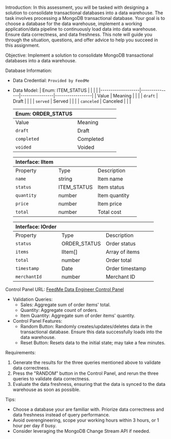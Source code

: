Introduction:
In this assessment, you will be tasked with designing a solution to consolidate transactional databases into a data warehouse. The task involves processing a MongoDB transactional database. Your goal is to choose a database for the data warehouse, implement a working application/data pipeline to continuously load data into data warehouse. Ensure data correctness, and data freshness. This note will guide you through the situation, questions, and offer advice to help you succeed in this assignment.

Objective: Implement a solution to consolidate MongoDB transactional databases into a data warehouse.

Database Information:

  - Data Credential: `Provided by FeedMe`

  - Data Model:
    | Enum: ITEM_STATUS |               |                |                  |
    |-------------------|---------------|----------------|------------------|
    | Value             | Meaning       |                |                  |
    | `draft`           | Draft         |                |                  |
    | `served`          | Served        |                |                  |
    | `canceled`        | Canceled      |                |                  |

    | Enum: ORDER_STATUS |               |                   |                  |
    |---------------------|---------------|-------------------|------------------|
    | Value               | Meaning       |                   |                  |
    | `draft`             | Draft         |                   |                  |
    | `completed`         | Completed     |                   |                  |
    | `voided`            | Voided        |                   |                  |

    | Interface: IItem   |               |                  |                  |
    |--------------------|---------------|------------------|------------------|
    | Property           | Type          | Description      |                  |
    | `name`             | string        | Item name        |                  |
    | `status`           | ITEM_STATUS   | Item status      |                  |
    | `quantity`         | number        | Item quantity    |                  |
    | `price`            | number        | Item price       |                  |
    | `total`            | number        | Total cost       |                  |

    | Interface: IOrder  |               |                  |                  |
    |--------------------|---------------|------------------|------------------|
    | Property           | Type          | Description      |                  |
    | `status`           | ORDER_STATUS  | Order status     |                  |
    | `items`            | IItem[]       | Array of items   |                  |
    | `total`            | number        | Order total      |                  |
    | `timestamp`        | Date          | Order timestamp  |                  |
    | `merchantId`       | number        | Merchant ID      |                  |

Control Panel URL: [FeedMe Data Engineer Control Panel](https://feedme-data-engineer-assessment-frontend.pages.dev/)
  - Validation Queries:
    - Sales: Aggregate sum of order items' total.
    - Quantity: Aggregate count of orders.
    - Item Quantity: Aggregate sum of order items' quantity.
  - Control Panel Features:
    - Random Button: Randomly creates/updates/deletes data in the transactional database. Ensure this data successfully loads into the data warehouse.
    - Reset Button: Resets data to the initial state; may take a few minutes.
 
Requirements:
  1. Generate the results for the three queries mentioned above to validate data correctness.
  2. Press the "RANDOM" button in the Control Panel, and rerun the three queries to validate data correctness.
  3. Evaluate the data freshness, ensuring that the data is synced to the data warehouse as soon as possible.
  
Tips:
  - Choose a database your are familiar with. Priorize data correctness and data freshness instead of query performance.
  - Avoid overengineering, scope your working hours within 3 hours, or 1 hour per day if busy.
  - Consider leveraging the MongoDB Change Stream API if needed.